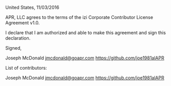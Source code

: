 United States, 11/03/2016

APR, LLC agrees to the terms of the izi Corporate Contributor License
Agreement v1.0.

I declare that I am authorized and able to make this agreement and sign this
declaration.

Signed,

Joseph McDonald jmcdonald@goapr.com https://github.com/joe1981alAPR

List of contributors:

Joseph McDonald jmcdonald@goapr.com https://github.com/joe1981alAPR
